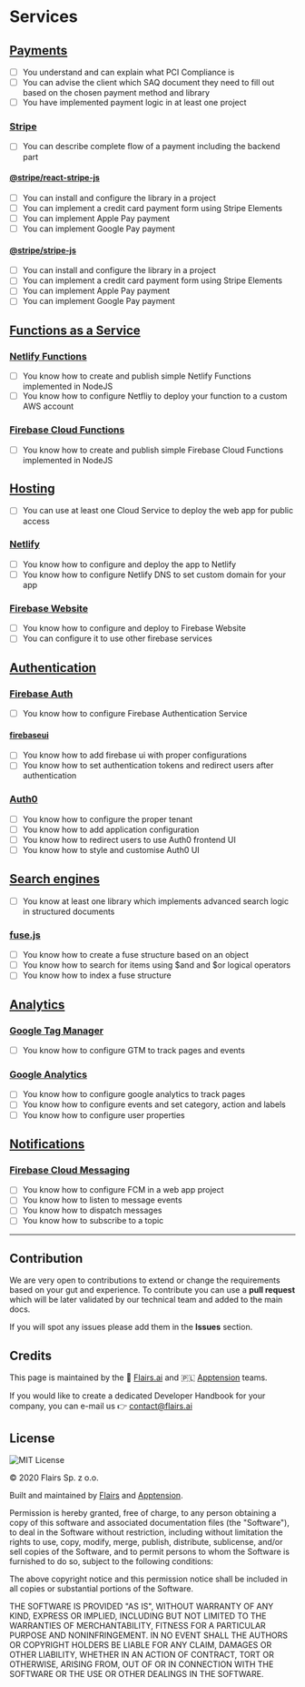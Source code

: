 Services
========

[Payments](/Technical%20Stack/Frontend%20Developer/Services.md#payments)
------------------------------------------------------------------------

*   [ ] You understand and can explain what PCI Compliance is
*   [ ] You can advise the client which SAQ document they need to fill out based on the chosen payment method and library
*   [ ] You have implemented payment logic in at least one project

### [Stripe](/Technical%20Stack/Frontend%20Developer/Services.md#stripe)

*   [ ] You can describe complete flow of a payment including the backend part

#### [@stripe/react-stripe-js](/Technical%20Stack/Frontend%20Developer/Services.md#@stripe/react-stripe-js)

*   [ ] You can install and configure the library in a project
*   [ ] You can implement a credit card payment form using Stripe Elements
*   [ ] You can implement Apple Pay payment
*   [ ] You can implement Google Pay payment

#### [@stripe/stripe-js](/Technical%20Stack/Frontend%20Developer/Services.md#@stripe/stripe-js)

*   [ ] You can install and configure the library in a project
*   [ ] You can implement a credit card payment form using Stripe Elements
*   [ ] You can implement Apple Pay payment
*   [ ] You can implement Google Pay payment

[Functions as a Service](/Technical%20Stack/Frontend%20Developer/Services.md#functions-as-a-service)
----------------------------------------------------------------------------------------------------

### [Netlify Functions](/Technical%20Stack/Frontend%20Developer/Services.md#netlify-functions)

*   [ ] You know how to create and publish simple Netlify Functions implemented in NodeJS
*   [ ] You know how to configure Netfliy to deploy your function to a custom AWS account

### [Firebase Cloud Functions](/Technical%20Stack/Frontend%20Developer/Services.md#firebase-cloud-functions)

*   [ ] You know how to create and publish simple Firebase Cloud Functions implemented in NodeJS

[Hosting](/Technical%20Stack/Frontend%20Developer/Services.md#hosting)
----------------------------------------------------------------------

*   [ ] You can use at least one Cloud Service to deploy the web app for public access

### [Netlify](/Technical%20Stack/Frontend%20Developer/Services.md#netlify)

*   [ ] You know how to configure and deploy the app to Netlify
*   [ ] You know how to configure Netlify DNS to set custom domain for your app

### [Firebase Website](/Technical%20Stack/Frontend%20Developer/Services.md#firebase-website)

*   [ ] You know how to configure and deploy to Firebase Website
*   [ ] You can configure it to use other firebase services

[Authentication](/Technical%20Stack/Frontend%20Developer/Services.md#authentication)
------------------------------------------------------------------------------------

### [Firebase Auth](/Technical%20Stack/Frontend%20Developer/Services.md#firebase-auth)

*   [ ] You know how to configure Firebase Authentication Service

#### [firebaseui](/Technical%20Stack/Frontend%20Developer/Services.md#firebaseui)

*   [ ] You know how to add firebase ui with proper configurations
*   [ ] You know how to set authentication tokens and redirect users after authentication

### [Auth0](/Technical%20Stack/Frontend%20Developer/Services.md#auth0)

*   [ ] You know how to configure the proper tenant
*   [ ] You know how to add application configuration
*   [ ] You know how to redirect users to use Auth0 frontend UI
*   [ ] You know how to style and customise Auth0 UI

[Search engines](/Technical%20Stack/Frontend%20Developer/Services.md#search-engines)
------------------------------------------------------------------------------------

*   [ ] You know at least one library which implements advanced search logic in structured documents

### [fuse.js](/Technical%20Stack/Frontend%20Developer/Services.md#fuse.js)

*   [ ] You know how to create a fuse structure based on an object
*   [ ] You know how to search for items using $and and $or logical operators
*   [ ] You know how to index a fuse structure

[Analytics](/Technical%20Stack/Frontend%20Developer/Services.md#analytics)
--------------------------------------------------------------------------

### [Google Tag Manager](/Technical%20Stack/Frontend%20Developer/Services.md#google-tag-manager)

*   [ ] You know how to configure GTM to track pages and events

### [Google Analytics](/Technical%20Stack/Frontend%20Developer/Services.md#google-analytics)

*   [ ] You know how to configure google analytics to track pages
*   [ ] You know how to configure events and set category, action and labels
*   [ ] You know how to configure user properties

[Notifications](/Technical%20Stack/Frontend%20Developer/Services.md#notifications)
----------------------------------------------------------------------------------

### [Firebase Cloud Messaging](/Technical%20Stack/Frontend%20Developer/Services.md#firebase-cloud-messaging)

*   [ ] You know how to configure FCM in a web app project
*   [ ] You know how to listen to message events
*   [ ] You know how to dispatch messages
*   [ ] You know how to subscribe to a topic

* * *

Contribution
------------

We are very open to contributions to extend or change the requirements based on your gut and experience. To contribute you can use a **pull request** which will be later validated by our technical team and added to the main docs.

If you will spot any issues please add them in the **Issues** section.

Credits
-------

This page is maintained by the 🔹 [Flairs.ai](http://Flairs.ai) and 🇵🇱 [Apptension](https://apptension.com) teams.

If you would like to create a dedicated Developer Handbook for your company, you can e-mail us 👉 [contact@flairs.ai](mailto:contact@flairs.ai)

License
-------

![MIT License](https://img.shields.io/badge/License-MIT-blue.svg)

© 2020 Flairs Sp. z o.o.

Built and maintained by [Flairs](https://www.flairs.ai) and [Apptension](https://apptension.com).

Permission is hereby granted, free of charge, to any person obtaining a copy of this software and associated documentation files (the "Software"), to deal in the Software without restriction, including without limitation the rights to use, copy, modify, merge, publish, distribute, sublicense, and/or sell copies of the Software, and to permit persons to whom the Software is furnished to do so, subject to the following conditions:

The above copyright notice and this permission notice shall be included in all copies or substantial portions of the Software.

THE SOFTWARE IS PROVIDED "AS IS", WITHOUT WARRANTY OF ANY KIND, EXPRESS OR IMPLIED, INCLUDING BUT NOT LIMITED TO THE WARRANTIES OF MERCHANTABILITY, FITNESS FOR A PARTICULAR PURPOSE AND NONINFRINGEMENT. IN NO EVENT SHALL THE AUTHORS OR COPYRIGHT HOLDERS BE LIABLE FOR ANY CLAIM, DAMAGES OR OTHER LIABILITY, WHETHER IN AN ACTION OF CONTRACT, TORT OR OTHERWISE, ARISING FROM, OUT OF OR IN CONNECTION WITH THE SOFTWARE OR THE USE OR OTHER DEALINGS IN THE SOFTWARE.